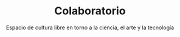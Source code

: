 ---
layout: home
title: Colaboratorio
permalink: /
subtitle: Espacio de cultura libre en torno a la ciencia, el arte y la tecnología

section1:
 title: "¿Qué es el Colaboratorio?"
 subtitle: "Somos un espacio en Córdoba dedicado a la cultura libre"
 subSection1:
  title: "En un garaje"
  blurb: "El Colaboratorio es un espacio de investigación y promoción de la cultura libre …y si, 
está en nuestro garaje."
 subSection2:
  title: "Arte y Ciencia"
  blurb: "Promovemos proyectos que combinen arte y ciencia, de igual a igual y olvidándonos de ideas preconcebidas."
 subSection3:
  title: "Cultura libre"
  blurb: "Ofrecemos el Colaboratorio gratis a cambio de que liberes tu proyecto y compartas tu experiencia."
section2:
 title: "Proyectos, talleres y eventos"
 subtitle: "Subscríbete y te mantendremos informado"

section3:
 title: "¡Me interesa!"
 subtitle: "¿Cómo participo en el Colaboratorio?"
 subSection1:
  title: "¿Cómo participar?"
  blurb: "En el Colaboratorio queremos explorar proyectos ya existentes y facilitar el desarrollo de nuevos proyectos en el marco de la cultura libre.<br/>Si estás interesado en poner en marcha un proyecto de estas características ponte en contacto con nosotros."
 subSection2:
  title: "¿Qué te ofrecemos?"
  blurb: "Estamos situados en pleno centro de Córdoba en el barrio de Santa Marina. Disponemos de un pequeño pero bien equipado laboratorio para proyectos audiovisuales, software y hardware: Impresora 3d, Arduinos, Raspberry Pi, Kinects y mucho más!"
 subSection3:
  title: "¿Por qué Cultura libre?"
  blurb: "Estamos situados en pleno centro de Córdoba en el barrio de Santa Marina. Disponemos de un pequeño pero bien equipado laboratorio para proyectos audiovisuales, software y hardware: Impresora 3d, Arduinos, Raspberry Pi, Kinects y mucho más!"
 subSection4:
  title: "¿Quiénes somos?"
  blurb: "Somos Colaborativa, una agencia de diseño, tecnología y acción social ubicada en Córdoba, España. Hemos trabajado en centros de arte, departamentos de investigación, enseñanza universitaria, el sector privado de la ingeniería y como diseñadores freelance."

footer:
 footer1: "Un proyecto de @javiburon y @msanchezmora para @colaborativaeu. Diseñado y hecho en [Córdoba, Andalucía](http://www.openstreetmap.org/?lat=37.86&lon=-4.76&zoom=8&layers=M)"

 footer2: "[El código de esta página](https://github.com/colaborativa/colaboratorio) está licenciado bajo una [MIT license](http://www.apache.org/licenses/LICENSE-2.0). Los textos e imágenes bajo una licencia creative commons [CC BY 3.0](http://creativecommons.org/licenses/by/3.0/)"

 footer3: "Utilizamos las siguientes herramientas y recursos de código abierto [Bootstrap](http://twitter.github.com/bootstrap/), [github pages](http://pages.github.com/), [jekyll](https://github.com/mojombo/jekyll/wiki) [LESS](http://lesscss.org/). Iconos de [Glyphicons](http://glyphicons.com), bajo licencia creative commons [CC BY 3.0](http://creativecommons.org/licenses/by/3.0/)"
---